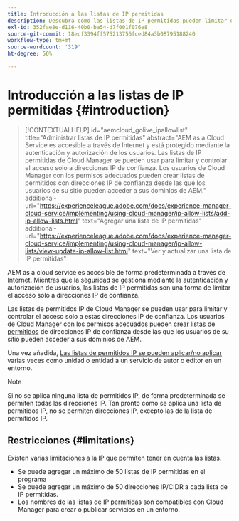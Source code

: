 ```yaml
---
title: Introducción a las listas de IP permitidas
description: Descubra cómo las listas de IP permitidas pueden limitar desde qué direcciones pueden acceder los usuarios a sus dominios de AEM as a Cloud Service.
exl-id: 352fae8e-d116-40b0-ba54-d7f001f076e8
source-git-commit: 18ecf3394ff575213756fced84a3b08795188240
workflow-type: tm+mt
source-wordcount: '319'
ht-degree: 56%

---
```



# Introducción a las listas de IP permitidas {#introduction}

>[!CONTEXTUALHELP]
>id="aemcloud_golive_ipallowlist"
>title="Administrar listas de IP permitidas"
>abstract="AEM as a Cloud Service es accesible a través de Internet y está protegido mediante la autenticación y autorización de los usuarios. Las listas de IP permitidas de Cloud Manager se pueden usar para limitar y controlar el acceso solo a direcciones IP de confianza. Los usuarios de Cloud Manager con los permisos adecuados pueden crear listas de permitidos con direcciones IP de confianza desde las que los usuarios de su sitio pueden acceder a sus dominios de AEM."
>additional-url="https://experienceleague.adobe.com/docs/experience-manager-cloud-service/implementing/using-cloud-manager/ip-allow-lists/add-ip-allow-lists.html" text="Agregar una lista de IP permitidas"
>additional-url="https://experienceleague.adobe.com/docs/experience-manager-cloud-service/implementing/using-cloud-manager/ip-allow-lists/view-update-ip-allow-list.html" text="Ver y actualizar una lista de IP permitidas"

AEM as a cloud service es accesible de forma predeterminada a través de Internet. Mientras que la seguridad se gestiona mediante la autenticación y autorización de usuarios, las listas de IP permitidas son una forma de limitar el acceso solo a direcciones IP de confianza.

Las listas de permitidos IP de Cloud Manager se pueden usar para limitar y controlar el acceso solo a estas direcciones IP de confianza. Los usuarios de Cloud Manager con los permisos adecuados pueden [crear listas de permitidos](/help/implementing/cloud-manager/ip-allow-lists/add-ip-allow-lists.md) de direcciones IP de confianza desde las que los usuarios de su sitio pueden acceder a sus dominios de AEM.

Una vez añadida, [Las listas de permitidos IP se pueden aplicar/no aplicar](/help/implementing/cloud-manager/ip-allow-lists/apply-allow-list.md) varias veces como unidad o entidad a un servicio de autor o editor en un entorno.

>[!NOTE]
>
>Si no se aplica ninguna lista de permitidos IP, de forma predeterminada se permiten todas las direcciones IP. Tan pronto como se aplica una lista de permitidos IP, no se permiten direcciones IP, excepto las de la lista de permitidos IP.

## Restricciones {#limitations}

Existen varias limitaciones a la IP que permiten tener en cuenta las listas.

* Se puede agregar un máximo de 50 listas de IP permitidas en el programa
* Se puede agregar un máximo de 50 direcciones IP/CIDR a cada lista de IP permitidas.
* Los nombres de las listas de IP permitidas son compatibles con Cloud Manager para crear o publicar servicios en un entorno.
